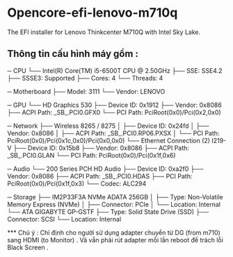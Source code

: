 # Opencore-efi-lenovo-m710q
The EFI installer for Lenovo Thinkcenter M710Q with Intel Sky Lake.

## Thông tin cấu hình máy gồm :
─ CPU
  └── Intel(R) Core(TM) i5-6500T CPU @ 2.50GHz
      ├── SSE: SSE4.2
      ├── SSSE3: Supported
      ├── Cores: 4
      └── Threads: 4

─ Motherboard
  ├── Model: 3111
  └── Vendor: LENOVO

─ GPU
  └── HD Graphics 530
      ├── Device ID: 0x1912
      ├── Vendor: 0x8086
      ├── ACPI Path: \_SB_.PCI0.GFX0
      └── PCI Path: PciRoot(0x0)/Pci(0x2,0x0)

─ Network
  ├── Wireless 8265 / 8275
  │   ├── Device ID: 0x24fd
  │   ├── Vendor: 0x8086
  │   ├── ACPI Path: \_SB_.PCI0.RP06.PXSX
  │   └── PCI Path: PciRoot(0x0)/Pci(0x1c,0x0)/Pci(0x0,0x0)
  └── Ethernet Connection (2) I219-V
      ├── Device ID: 0x15b8
      ├── Vendor: 0x8086
      ├── ACPI Path: \_SB_.PCI0.GLAN
      └── PCI Path: PciRoot(0x0)/Pci(0x1f,0x6)

─ Audio
  └── 200 Series PCH HD Audio
      ├── Device ID: 0xa2f0
      ├── Vendor: 0x8086
      ├── ACPI Path: \_SB_.PCI0.HDAS
      ├── PCI Path: PciRoot(0x0)/Pci(0x1f,0x3)
      └── Codec: ALC294

─ Storage
  ├──  IM2P33F3A NVMe ADATA 256GB
  │   ├── Type: Non-Volatile Memory Express (NVMe)
  │   ├── Connector: PCIe
  │   └── Location: Internal
  └── ATA GIGABYTE GP-GSTF
      ├── Type: Solid State Drive (SSD)
      ├── Connector: SCSI
      └── Location: Internal

*** Chú ý : Chỉ định cho người sử dụng adapter chuyển từ DG (from m710) sang HDMI (to Monitor) . Vã vẫn phải rút adapter mỗi lần reboot để trách lỗi Black Screen .

